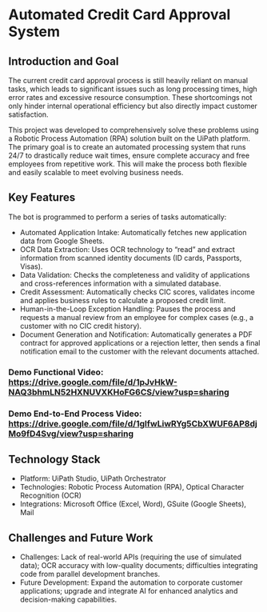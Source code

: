 # Automated Credit Card Approval System 
## Introduction and Goal
   The current credit card approval process is still heavily reliant on manual tasks, which leads to significant issues such as long processing times, high error rates and excessive resource consumption. These shortcomings not only hinder internal operational efficiency but also directly impact customer satisfaction.
   
   This project was developed to comprehensively solve these problems using a Robotic Process Automation (RPA) solution built on the UiPath platform. The primary goal is to create an automated processing system that runs 24/7 to drastically reduce wait times, ensure complete accuracy and free employees from repetitive work. This will make the process both flexible and easily scalable to meet evolving business needs.
## Key Features
The bot is programmed to perform a series of tasks automatically:
- Automated Application Intake: Automatically fetches new application data from Google Sheets.
- OCR Data Extraction: Uses OCR technology to “read” and extract information from scanned identity documents (ID cards, Passports, Visas).
- Data Validation: Checks the completeness and validity of applications and cross-references information with a simulated database.
- Credit Assessment: Automatically checks CIC scores, validates income and applies business rules to calculate a proposed credit limit.
- Human-in-the-Loop Exception Handling: Pauses the process and requests a manual review from an employee for complex cases (e.g., a customer with no CIC credit history).
- Document Generation and Notification: Automatically generates a PDF contract for approved applications or a rejection letter, then sends a final notification email to the customer with the relevant documents attached.
### Demo Functional Video: https://drive.google.com/file/d/1pJvHkW-NAQ3bhmLN52HXNUVXKHoFG6CS/view?usp=sharing
### Demo End-to-End Process Video: https://drive.google.com/file/d/1glfwLiwRYg5CbXWUF6AP8djMo9fD4Svg/view?usp=sharing
## Technology Stack
- Platform: UiPath Studio, UiPath Orchestrator
- Technologies: Robotic Process Automation (RPA), Optical Character Recognition (OCR)
- Integrations: Microsoft Office (Excel, Word), GSuite (Google Sheets), Mail
## Challenges and Future Work
- Challenges: Lack of real-world APIs (requiring the use of simulated data); OCR accuracy with low-quality documents; difficulties integrating code from parallel development branches.
- Future Development: Expand the automation to corporate customer applications; upgrade and integrate AI for enhanced analytics and decision-making capabilities.
